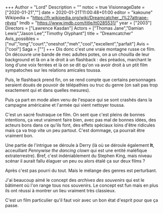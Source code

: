 +++
Author = "Lord"
Description = ""
notoc = true
VisionnageDate = ["2020-01-21",""]
date = 2020-01-21T11:00:48+01:00
editor = "kakoune"
Wikipedia = "https://fr.wikipedia.org/wiki/Dreamcatcher,_l%27attrape-rêves"
Imdb = "https://www.imdb.com/title/tt0285531/"
year = ["2003"]
Directors = ["Lawrence Kasdan"]
Actors = ["Thomas Jane","Damian Lewis","Jason Lee","Timothy Olyphant"]
title = "Dreamcatcher"
Avis_possibles = ["nul","long","court","oneshot","meh","cool","excellent","parfait"]
Avis = ["cool"] 
Saga = [""]
+++
Dis donc c'est une vraie montagne russe ce film.
On découvre une bande de mec adultes potes, on a un chouilla de leur background et là on a le droit à un flashback : des préados, marchant le long d'une voix ferrées et là on se dit qu'on va avoir droit à un ptit film sympatoches sur les relations amicales toussa.

Puis, le flashback prend fin, on se rend compte que certains personnages seraient doués de pouvoir de télépathies ou truc du genre (on sait pas trop exactement qui et dans quelles mesures).

Puis ça part en mode alien venu de l'espace qui se sont crashés dans la campagne américaine et l'armée qui vient nettoyer toussa.

C'est un sacré foutraque ce film.
On sent que c'est pleins de bonnes intentions, ça veut vraiment faire bien, avec pas mal de bonnes idées, des acteurs bons dans ce qu'ils font, des effets spéciaux loins d'être ridicules mais ça va trop vite un peu partout.
C'est dommage, ça pourrait être vraiment bon.

Une partie de l'intrigue se déroule à Derry (là où se déroule également **It**, acceuillant *Pennywise the dancing clown* qui est une entité maléfique extraterrestre).
Bref, c'est indéniablement du Stephen King, mais niveau scénar il aurait fallu élaguer un peu ou alors étalé ça sur deux films ?

Après c'est pas pourri du tout.
Mais le mélange des genres est perturbant.

J'ai beaucoup aimé le concept des *archives des souvenirs* qui est le bâtiment où l'on range tous nos souvenirs.
Le concept est fun mais en plus ils ont réussi à montrer un lieu vraiment très classieux.

C'est un film particulier qu'il faut voir avec un bon état d'esprit pour que ça passe.
